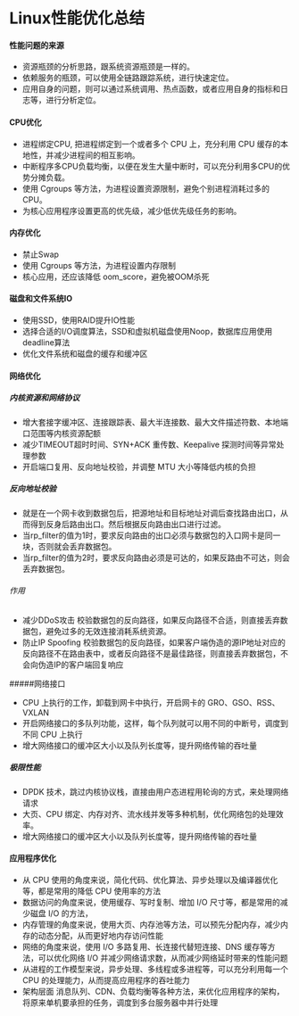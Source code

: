 # Linux性能优化总结
#### 性能问题的来源
* 资源瓶颈的分析思路，跟系统资源瓶颈是一样的。
* 依赖服务的瓶颈，可以使用全链路跟踪系统，进行快速定位。
* 应用自身的问题，则可以通过系统调用、热点函数，或者应用自身的指标和日志等，进行分析定位。

#### CPU优化
* 进程绑定CPU, 把进程绑定到一个或者多个 CPU 上，充分利用 CPU 缓存的本地性，并减少进程间的相互影响。
* 中断程序多CPU负载均衡，以便在发生大量中断时，可以充分利用多CPU的优势分摊负载。
* 使用 Cgroups 等方法，为进程设置资源限制，避免个别进程消耗过多的CPU。
* 为核心应用程序设置更高的优先级，减少低优先级任务的影响。

#### 内存优化
* 禁止Swap
* 使用 Cgroups 等方法，为进程设置内存限制
* 核心应用，还应该降低 oom_score，避免被OOM杀死

#### 磁盘和文件系统IO
* 使用SSD，使用RAID提升IO性能
* 选择合适的I/O调度算法，SSD和虚拟机磁盘使用Noop，数据库应用使用deadline算法
* 优化文件系统和磁盘的缓存和缓冲区

#### 网络优化
##### 内核资源和网络协议
* 增大套接字缓冲区、连接跟踪表、最大半连接数、最大文件描述符数、本地端口范围等内核资源配额
* 减少TIMEOUT超时时间、SYN+ACK 重传数、Keepalive 探测时间等异常处理参数
* 开启端口复用、反向地址校验，并调整 MTU 大小等降低内核的负担

##### 反向地址校验
* 就是在一个网卡收到数据包后，把源地址和目标地址对调后查找路由出口，从而得到反身后路由出口。然后根据反向路由出口进行过滤。
* 当rp_filter的值为1时，要求反向路由的出口必须与数据包的入口网卡是同一块，否则就会丢弃数据包。
* 当rp_filter的值为2时，要求反向路由必须是可达的，如果反路由不可达，则会丢弃数据包。

###### 作用
* 减少DDoS攻击
校验数据包的反向路径，如果反向路径不合适，则直接丢弃数据包，避免过多的无效连接消耗系统资源。
* 防止IP Spoofing
校验数据包的反向路径，如果客户端伪造的源IP地址对应的反向路径不在路由表中，或者反向路径不是最佳路径，则直接丢弃数据包，不会向伪造IP的客户端回复响应

#####网络接口
* CPU 上执行的工作，卸载到网卡中执行，开启网卡的 GRO、GSO、RSS、VXLAN 
* 开启网络接口的多队列功能，这样，每个队列就可以用不同的中断号，调度到不同 CPU 上执行
* 增大网络接口的缓冲区大小以及队列长度等，提升网络传输的吞吐量

##### 极限性能
* DPDK 技术，跳过内核协议栈，直接由用户态进程用轮询的方式，来处理网络请求
* 大页、CPU 绑定、内存对齐、流水线并发等多种机制，优化网络包的处理效率。
* 增大网络接口的缓冲区大小以及队列长度等，提升网络传输的吞吐量

#### 应用程序优化
* 从 CPU 使用的角度来说，简化代码、优化算法、异步处理以及编译器优化等，都是常用的降低 CPU 使用率的方法
* 数据访问的角度来说，使用缓存、写时复制、增加 I/O 尺寸等，都是常用的减少磁盘 I/O 的方法，
* 内存管理的角度来说，使用大页、内存池等方法，可以预先分配内存，减少内存的动态分配，从而更好地内存访问性能
* 网络的角度来说，使用 I/O 多路复用、长连接代替短连接、DNS 缓存等方法，可以优化网络 I/O 并减少网络请求数，从而减少网络延时带来的性能问题
* 从进程的工作模型来说，异步处理、多线程或多进程等，可以充分利用每一个 CPU 的处理能力，从而提高应用程序的吞吐能力
* 架构层面 消息队列、CDN、负载均衡等各种方法，来优化应用程序的架构，将原来单机要承担的任务，调度到多台服务器中并行处理

